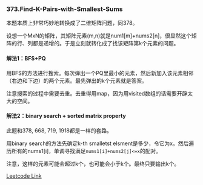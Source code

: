 ### 373.Find-K-Pairs-with-Smallest-Sums

本题本质上非常巧妙地转换成了二维矩阵问题，同378。

设想一个MxN的矩阵，其矩阵元素(m,n)就是num1[m]+nums2[n]，很显然这个矩阵的行、列都是递增的。于是立刻就转化成了找该矩阵第k个元素的问题。

#### 解法1：BFS+PQ
用BFS的方法进行搜索。每次弹出一个PQ里最小的元素，然后新加入该元素相邻（右边和下边）的两个元素。最先弹出的k个元素就是答案。

注意搜索的过程中需要去重。去重得用map，因为用visited数组的话需要开辟太大的空间。

#### 解法2：binary search + sorted matrix property
此题和378, 668, 719, 1918都是一样的套路。

用binary search的方法先确定k-th smalletst elsment是多少，令它为x。然后遍历所有的nums1[i]，单调寻找满足```nums1[i]+nums2[j]<=x```的配对。

注意，这样的元素可能会超过k个，也可能会小于k个。最终只要输出k个。


[Leetcode Link](https://leetcode.com/problems/find-k-pairs-with-smallest-sums)
